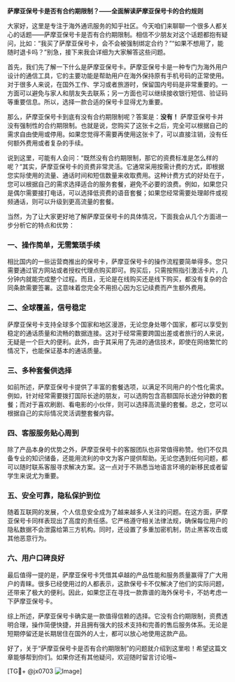 **萨摩亚保号卡是否有合约期限制？——全面解读萨摩亚保号卡的合约规则**

大家好，这里是专注于海外通讯服务的知乎社区。今天咱们来聊聊一个很多人都关心的话题——萨摩亚保号卡是否有合约期限制。相信不少朋友对这个话题都抱有疑问，比如：“我买了萨摩亚保号卡，会不会被强制绑定合约？”“如果不想用了，能随时退卡吗？”别急，接下来我会详细为大家解答这些问题。

首先，我们先了解一下什么是萨摩亚保号卡。萨摩亚保号卡是一种专门为海外用户设计的通信工具，它的主要功能是帮助用户在海外保持原有手机号码的正常使用。对于很多人来说，在国外工作、学习或者旅游时，保留国内号码是非常重要的。一方面可以避免与家人和朋友失去联系；另一方面也可以继续接收银行短信、验证码等重要信息。所以，选择一款合适的保号卡显得尤为重要。

那么，萨摩亚保号卡到底有没有合约期限制呢？答案是：**没有！** 萨摩亚保号卡并没有强制性的合约期限制。也就是说，您购买了这张卡之后，完全可以根据自己的需求自由使用或停用。如果您觉得不需要再使用这张卡了，可以直接注销，没有任何额外费用或者复杂的手续。

说到这里，可能有人会问：“既然没有合约期限制，那它的资费标准是怎么样的呢？”其实，萨摩亚保号卡的资费非常灵活。它通常采用按需计费的方式，即根据您实际使用的流量、通话时间和短信数量来收取费用。这种计费方式的好处在于，您可以根据自己的需求选择适合的服务套餐，避免不必要的浪费。例如，如果您只是偶尔需要接打电话，可以选择低资费的语音套餐；如果您经常需要处理邮件或视频通话，则可以升级到更高流量的套餐。

当然，为了让大家更好地了解萨摩亚保号卡的具体情况，下面我会从几个方面进一步分析它的特点和优势：

### 一、操作简单，无需繁琐手续

相比国内的一些运营商推出的保号卡，萨摩亚保号卡的操作流程要简单得多。您只需要通过官方网站或者授权代理点购买即可。购买后，只需按照指引激活卡片，几分钟内就能完成整个过程。而且，无论是在线购买还是线下购买，都没有复杂的合同条款需要签署。这意味着您完全不用担心因为忘记续费而产生额外费用。

### 二、全球覆盖，信号稳定

萨摩亚保号卡支持全球多个国家和地区漫游，无论您身处哪个国家，都可以享受到稳定的通话质量和流畅的数据连接。这对于经常需要跨国出差或者旅行的人来说，无疑是一个巨大的便利。此外，由于其采用了先进的通信技术，即使在网络繁忙的情况下，也能保证基本的通话质量。

### 三、多种套餐供选择

如前所述，萨摩亚保号卡提供了丰富的套餐选项，以满足不同用户的个性化需求。例如，针对经常需要拨打国际长途的朋友，可以选购包含高额国际长途分钟数的套餐；而对于喜欢刷剧、看电影的小伙伴，则可以选择高流量的套餐。总之，您可以根据自己的实际情况灵活调整套餐内容。

### 四、客服服务贴心周到

除了产品本身的优势之外，萨摩亚保号卡的客服团队也非常值得称赞。他们不仅具备专业的知识储备，还能用流利的中文为客户提供帮助。无论您遇到任何问题，都可以随时联系客服寻求解决方案。这一点对于不熟悉当地语言环境的新移民或者留学生来说尤为重要。

### 五、安全可靠，隐私保护到位

随着互联网的发展，个人信息安全成为了越来越多人关注的问题。在这方面，萨摩亚保号卡同样表现出了高度的责任感。它严格遵守相关法律法规，确保每位用户的隐私数据不会泄露给第三方机构。同时，还设置了多重加密机制，防止黑客攻击或其他恶意行为。

### 六、用户口碑良好

最后值得一提的是，萨摩亚保号卡凭借其卓越的产品性能和服务质量赢得了广大用户的青睐。很多已经使用过的人都表示，这款保号卡不仅解决了他们的实际问题，还带来了极大的便利。因此，如果您正在寻找一款靠谱的海外保号卡，不妨考虑一下萨摩亚保号卡。

综上所述，萨摩亚保号卡确实是一款值得信赖的选择。它没有合约期限制，资费透明合理，操作简便快捷，并且拥有强大的技术支持和完善的售后服务体系。无论是短期停留还是长期居住在国外的人士，都可以放心地使用这款产品。

好了，关于“萨摩亚保号卡是否有合约期限制”的问题就介绍到这里啦！希望这篇文章能够帮到你们。如果你还有其他疑问，欢迎随时留言讨论哦~

[TG💪+ @jx0703 ![Image](https://github.com/user-attachments/assets/dbca1d08-cadb-493c-b0ec-ad6f7a83f270)]